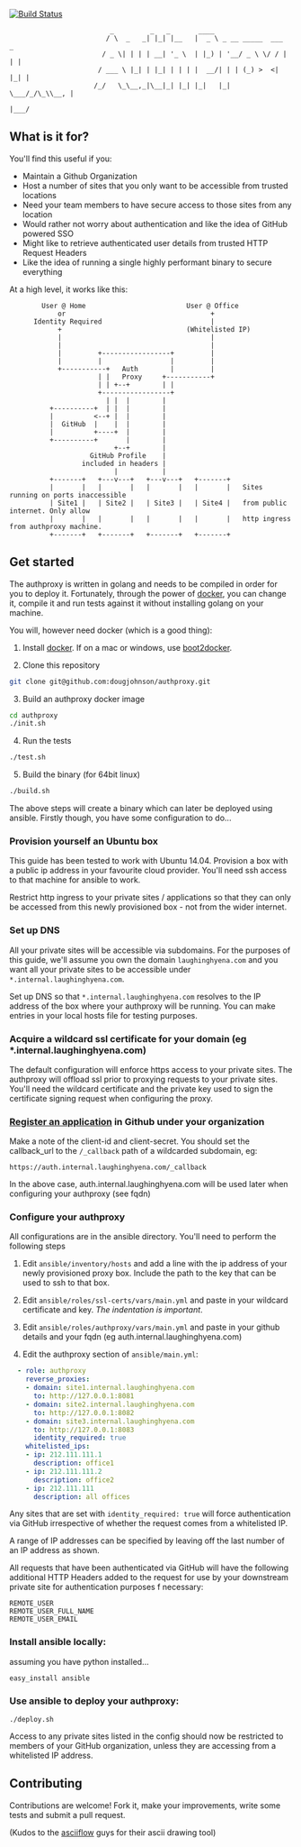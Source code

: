 [![Build Status](https://api.shippable.com/projects/54b81bc85ab6cc135288bf48/badge?branchName=master)](https://app.shippable.com/projects/54b81bc85ab6cc135288bf48/builds/latest)

```
                         _         _   _       ____                      
                        / \  _   _| |_| |__   |  _ \ _ __ _____  ___   _ 
                       / _ \| | | | __| '_ \  | |_) | '__/ _ \ \/ / | | |
                      / ___ \ |_| | |_| | | | |  __/| | | (_) >  <| |_| |
                     /_/   \_\__,_|\__|_| |_| |_|   |_|  \___/_/\_\\__, |
                                                                   |___/ 
```
## What is it for?
You'll find this useful if you:
* Maintain a Github Organization
* Host a number of sites that you only want to be accessible from trusted locations
* Need your team members to have secure access to those sites from any location
* Would rather not worry about authentication and like the idea of GitHub powered SSO
* Might like to retrieve authenticated user details from trusted HTTP Request Headers
* Like the idea of running a single highly performant binary to secure everything

At a high level, it works like this:

```
        User @ Home                         User @ Office   
            or                                    +         
      Identity Required                           |         
            +                               (Whitelisted IP)
            |                                     |         
            |                                     |         
            |         +-----------------+         |         
            |         |                 |         |         
            +-----------+   Auth        |         |         
                      | |   Proxy     +-----------+         
                      | | +--+        | |                   
                      +-----------------+                   
                        | |  |        |                     
          +----------+  | |  |        |                     
          |          <--+ |  |        |                     
          |  GitHub  |    |  |        |                     
          |          +----+  |        |                     
          +----------+       |        |                     
                          +--+        |                     
                    GitHub Profile    |                     
                  included in headers |                     
                          |           |                     
          +-------+   +---v---+   +---v---+   +-------+     
          |       |   |       |   |       |   |       |   Sites running on ports inaccessible 
          | Site1 |   | Site2 |   | Site3 |   | Site4 |   from public internet. Only allow
          |       |   |       |   |       |   |       |   http ingress from authproxy machine.
          +-------+   +-------+   +-------+   +-------+     
```

## Get started

The authproxy is written in golang and needs to be compiled in order for you to deploy it.
Fortunately, through the power of [docker](http://docker.io), you can change it, compile it and run tests against it without installing golang on your machine.

You will, however need docker (which is a good thing):

1. Install [docker](http://docker.io). If on a mac or windows, use [boot2docker](http://boot2docker.io/).

2. Clone this repository
```bash
git clone git@github.com:dougjohnson/authproxy.git
```

3. Build an authproxy docker image
```bash
cd authproxy
./init.sh
```

4. Run the tests
```bash
./test.sh
```

5. Build the binary (for 64bit linux)
```bash
./build.sh
```

The above steps will create a binary which can later be deployed using ansible. Firstly though, you have some configuration to do...

### Provision yourself an Ubuntu box

This guide has been tested to work with Ubuntu 14.04. Provision a box with a public ip address in your favourite cloud provider. You'll need ssh access to that machine for ansible to work.

Restrict http ingress to your private sites / applications so that they can only be accessed from this newly provisioned box - not from the wider internet.

### Set up DNS
All your private sites will be accessible via subdomains.
For the purposes of this guide, we'll assume you own the domain `laughinghyena.com` and you want all your private sites to be accessible under `*.internal.laughinghyena.com`. 

Set up DNS so that `*.internal.laughinghyena.com` resolves to the IP address of the box where your authproxy will be running.
You can make entries in your local hosts file for testing purposes.

### Acquire a wildcard ssl certificate for your domain (eg *.internal.laughinghyena.com)
The default configuration will enforce https access to your private sites. The authproxy will offload ssl prior to proxying requests to your private sites. You'll need the wildcard certificate and the private key used to sign the certificate signing request when configuring the proxy.

### [Register an application](https://github.com/settings/profile) in Github under your organization
Make a note of the client-id and client-secret. You should set the callback_url to the ```/_callback``` path of a wildcarded subdomain, eg:

```https://auth.internal.laughinghyena.com/_callback```

In the above case, auth.internal.laughinghyena.com will be used later when configuring your authproxy (see fqdn)

### Configure your authproxy
All configurations are in the ansible directory. You'll need to perform the following steps

1. Edit ```ansible/inventory/hosts``` and add a line with the ip address of your newly provisioned proxy box. Include the path to the key that can be used to ssh to that box.

2. Edit ```ansible/roles/ssl-certs/vars/main.yml``` and paste in your wildcard certificate and key. *The indentation is important*.

3. Edit ```ansible/roles/authproxy/vars/main.yml```  and paste in your github details and your fqdn (eg auth.internal.laughinghyena.com)

4. Edit the authproxy section of ```ansible/main.yml```:

```yml
  - role: authproxy
    reverse_proxies:
    - domain: site1.internal.laughinghyena.com
      to: http://127.0.0.1:8081
    - domain: site2.internal.laughinghyena.com
      to: http://127.0.0.1:8082
    - domain: site3.internal.laughinghyena.com
      to: http://127.0.0.1:8083
      identity_required: true
    whitelisted_ips:
    - ip: 212.111.111.1
      description: office1
    - ip: 212.111.111.2
      description: office2
    - ip: 212.111.111
      description: all offices
```

Any sites that are set with ```identity_required: true``` will force authentication via GitHub irrespective of whether the request comes from a whitelisted IP.

A range of IP addresses can be specified by leaving off the last number of an IP address as shown.

All requests that have been authenticated via GitHub will have the following additional HTTP Headers added to the request for use by your downstream private site for authentication purposes  f necessary:

```
REMOTE_USER
REMOTE_USER_FULL_NAME
REMOTE_USER_EMAIL
```

### Install ansible locally:
assuming you have python installed...
```
easy_install ansible
```

### Use ansible to deploy your authproxy:

```
./deploy.sh
```

Access to any private sites listed in the config should now be restricted to members of your GitHub organization, unless they are accessing from a whitelisted IP address.

## Contributing
Contributions are welcome! Fork it, make your improvements, write some tests and submit a pull request.

(Kudos to the [asciiflow](http://asciiflow.com) guys for their ascii drawing tool)
